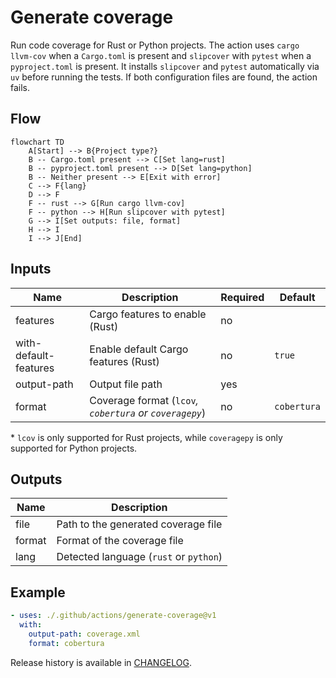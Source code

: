 # Generate coverage

Run code coverage for Rust or Python projects. The action uses
`cargo llvm-cov` when a `Cargo.toml` is present and `slipcover` with
`pytest` when a `pyproject.toml` is present. It installs `slipcover` and
`pytest` automatically via `uv` before running the tests. If both
configuration files are found, the action fails.

## Flow

```mermaid
flowchart TD
    A[Start] --> B{Project type?}
    B -- Cargo.toml present --> C[Set lang=rust]
    B -- pyproject.toml present --> D[Set lang=python]
    B -- Neither present --> E[Exit with error]
    C --> F{lang}
    D --> F
    F -- rust --> G[Run cargo llvm-cov]
    F -- python --> H[Run slipcover with pytest]
    G --> I[Set outputs: file, format]
    H --> I
    I --> J[End]
```

## Inputs

| Name | Description | Required | Default |
| --- | --- | --- | --- |
| features | Cargo features to enable (Rust) | no | |
| with-default-features | Enable default Cargo features (Rust) | no | `true` |
| output-path | Output file path | yes | |
| format | Coverage format (`lcov`*, `cobertura` or `coveragepy`*) | no | `cobertura` |

\* `lcov` is only supported for Rust projects, while `coveragepy` is only supported for Python projects.

## Outputs

| Name | Description |
| --- | --- |
| file | Path to the generated coverage file |
| format | Format of the coverage file |
| lang | Detected language (`rust` or `python`) |

## Example

```yaml
- uses: ./.github/actions/generate-coverage@v1
  with:
    output-path: coverage.xml
    format: cobertura
```

Release history is available in [CHANGELOG](CHANGELOG.md).
